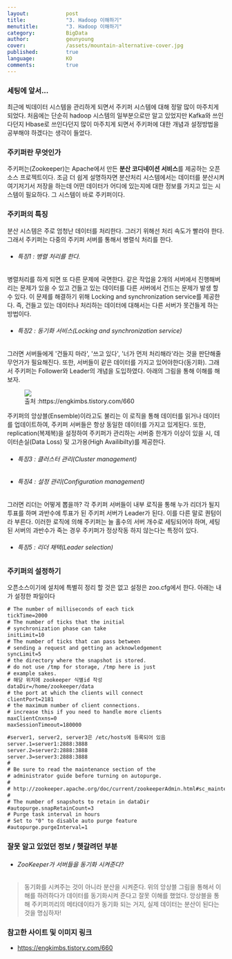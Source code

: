 ```yaml
---
layout:            post
title:             "3. Hadoop 이해하기"
menutitle:         "3. Hadoop 이해하기"
category:          BigData
author:            geunyoung
cover:             /assets/mountain-alternative-cover.jpg
published:         true
language:          KO
comments:          true
---
```

 
  
### 세팅에 앞서...
  
  최근에 빅데이터 시스템을 관리하게 되면서 주키퍼 시스템에 대해 정말 많이 마주치게 되었다. 처음에는 단순히 hadoop 시스템의 일부분으로만 알고 있었지만 Kafka와 쓰인다던지 Hbase로 쓰인다던지 많이 마주치게 되면서 주키퍼에 대한 개념과 설정방법을 공부해야 하겠다는 생각이 들었다.
    
### 주키퍼란 무엇인가
  
  주키퍼는(Zookeeper)는 Apache에서 만든 **분산 코디네이션 서비스**를 제공하는 오픈소스 프로젝트이다. 조금 더 쉽게 설명하자면 분산처리 시스템에서는 데이터를 분산시켜 여기저기서 저장을 하는데 어떤 데이터가 어디에 있는지에 대한 정보를 가지고 있는 시스템이 필요하다. 그 시스템이 바로 주키퍼이다.
  
### 주키퍼의 특징
  
  분산 시스템은 주로 엄청난 데이터를 처리한다. 그러기 위해선 처리 속도가 빨라야 한다. 그래서 주키퍼는 다중의 주키퍼 서버를 통해서 병렬식 처리를 한다.
  
 * ###### 특징1 : 병렬 처리를 한다.
 
 병렬처리를 하게 되면 또 다른 문제에 국면한다. 같은 작업을 2개의 서버에서 진행해버리는 문제가 있을 수 있고 건들고 있는 데이터를 다른 서버에서 건드는 문제가 발생 할 수 있다. 이 문제를 해결하기 위해 Locking and synchronization service를 제공한다. 즉, 건들고 있는 데이터나 처리하는 데이터에 대해서는 다른 서버가 못건들게 하는 방법이다.
 
 * ###### 특징2 : 동기화 서비스(Locking and synchronization service)
 
 그러면 서버들에게 '건들지 마라', '쓰고 있다', '너가 먼저 처리해라'라는 것을 판단해줄 무언가가 필요해진다. 또한, 서버들이 같은 데이터를 가지고 있어야한다(동기화). 그래서 주키퍼는 Follower와 Leader의 개념을 도입하였다. 아래의 그림을 통해 이해를 해보자.
   
<figure>
<img src="{{ "/media/img/Bigdata/zookeeper.png" | absolute_url }}" />
<figcaption>출처 :https://engkimbs.tistory.com/660 </figcaption>
</figure>
  
주키퍼의 앙상블(Ensemble)이라고도 불리는 이 로직을 통해 데이터를 읽거나 데이터를 업데이트하여, 주키퍼 서버들은 항상 동일한 데이터를 가지고 있게된다. 또한, replication(복제복)을 설정하여 주키퍼가 관리하는 서버중 한개가 이상이 있을 시, 데이터손실(Data Loss) 및 고가용(High Availibilty)를 제공한다.
 
 * ###### 특징3 : 클러스터 관리(Cluster management) 
 * ###### 특징4 : 설정 관리(Configuration management)
 
그러면 리더는 어떻게 뽑을까? 각 주키퍼 서버들이 내부 로직을 통해 누가 리더가 될지 투표를 하며 과반수에 투표가 된 주키퍼 서버가 Leader가 된다. 이를 다른 말로 퀀텀이라 부른다. 이러한 로직에 의해 주키퍼는 늘 홀수의 서버 개수로 세팅되어야 하며, 세팅된 서버의 과반수가 죽는 경우 주키퍼가 정상작동 하지 않는다는 특정이 있다.
 
 * ###### 특징5 : 리더 채택(Leader selection)
  
  
### 주키퍼의 설정하기

오픈소스이기에 설치에 특별히 정리 할 것은 없고 설정은 zoo.cfg에서 한다.
아래는 내가 설정한 파일이다

```xml
# The number of milliseconds of each tick
tickTime=2000
# The number of ticks that the initial
# synchronization phase can take
initLimit=10
# The number of ticks that can pass between
# sending a request and getting an acknowledgement
syncLimit=5
# the directory where the snapshot is stored.
# do not use /tmp for storage, /tmp here is just
# example sakes.
# 해당 위치에 zookeeper 식별id 작성
dataDir=/home/zookeeper/data
# the port at which the clients will connect
clientPort=2181
# the maximum number of client connections.
# increase this if you need to handle more clients
maxClientCnxns=0
maxSessionTimeout=180000

#server1, server2, server3은 /etc/hosts에 등록되어 있음
server.1=server1:2888:3888
server.2=server2:2888:3888
server.3=server3:2888:3888
#
# Be sure to read the maintenance section of the
# administrator guide before turning on autopurge.
#
# http://zookeeper.apache.org/doc/current/zookeeperAdmin.html#sc_maintenance
#
# The number of snapshots to retain in dataDir
#autopurge.snapRetainCount=3
# Purge task interval in hours
# Set to "0" to disable auto purge feature
#autopurge.purgeInterval=1
```  
  
### 잘못 알고 있었던 정보 / 헷갈려던 부분
  
 * ###### ZooKeeper가 서버들을 동기화 시켜준다?
  >동기화를 시켜주는 것이 아니라 분산을 시켜준다. 위의 앙상블 그림을 통해서 이해를 하려하다가 데이터를 동기화시켜 준다고 잘못 이해를 했었다. 앙상블을 통해 주키퍼끼리의 메타데이타가 동기화 되는 거지, 실제 데이터는 분산이 된다는 것을 명심하자!

### 참고한 사이트 및 이미지 링크
  
 * https://engkimbs.tistory.com/660
